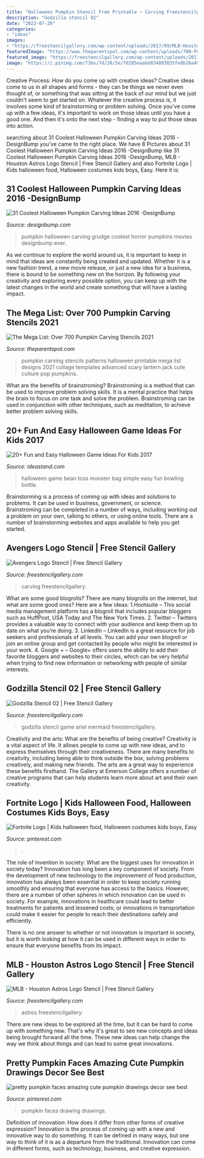 ```yaml
---
title: "Halloween Pumpkin Stencil Free Printable ~ Carving Freestencilgallery"
description: "Godzilla stencil 02"
date: "2023-07-20"
categories:
- "ideas"
images:
- "https://freestencilgallery.com/wp-content/uploads/2017/09/MLB-Houston-Astros-Logo-Stencil-thumb.jpg"
featuredImage: "https://www.theparentspot.com/wp-content/uploads/700-Pumpkin-Carving-Stencils-Collage.jpg"
featured_image: "https://freestencilgallery.com/wp-content/uploads/2017/09/MLB-Houston-Astros-Logo-Stencil-thumb.jpg"
image: "https://i.pinimg.com/736x/7d/28/5e/7d285eaabd834893035fe8b26a49f349.jpg"
---
```



Creative Process: How do you come up with creative ideas?
Creative ideas come to us in all shapes and forms - they can be things we never even thought of, or something that was sitting at the back of our mind but we just couldn't seem to get started on.
Whatever the creative process is, it involves some kind of brainstorming or problem solving. Once you've come up with a few ideas, it's important to work on those ideas until you have a good one. And then it's onto the next step - finding a way to put those ideas into action.

	

		
searching about 31 Coolest Halloween Pumpkin Carving Ideas 2016 -DesignBump you've came to the right place. We have 8 Pictures about 31 Coolest Halloween Pumpkin Carving Ideas 2016 -DesignBump like 31 Coolest Halloween Pumpkin Carving Ideas 2016 -DesignBump, MLB - Houston Astros Logo Stencil | Free Stencil Gallery and also Fortnite Logo | Kids halloween food, Halloween costumes kids boys, Easy. Here it is:
		
    
## 31 Coolest Halloween Pumpkin Carving Ideas 2016 -DesignBump

<img loading=lazy src="https://cdn.designbump.com/wp-content/uploads/2015/10/enhanced-11029-1443467882-1.jpg" onerror="this.onerror=null;this.src='https://tse2.mm.bing.net/th?id=OIP.XI1jVP8hJqhFNg2zsr4yKAHaJU&amp;pid=15.1';" alt="31 Coolest Halloween Pumpkin Carving Ideas 2016 -DesignBump">

_Source: designbump.com_

>pumpkin halloween carving grudge coolest horror pumpkins movies designbump ever. 

	

As we continue to explore the world around us, it is important to keep in mind that ideas are constantly being created and updated. Whether it is a new fashion trend, a new movie release, or just a new idea for a business, there is bound to be something new on the horizon. By following your creativity and exploring every possible option, you can keep up with the latest changes in the world and create something that will have a lasting impact.

    
## The Mega List: Over 700 Pumpkin Carving Stencils 2021

<img loading=lazy src="https://www.theparentspot.com/wp-content/uploads/700-Pumpkin-Carving-Stencils-Collage.jpg" onerror="this.onerror=null;this.src='https://tse1.mm.bing.net/th?id=OIP.eC8cmC1DCFmONhPhAarHtwHaKg&amp;pid=15.1';" alt="The Mega List: Over 700 Pumpkin Carving Stencils 2021">

_Source: theparentspot.com_

>pumpkin carving stencils patterns halloween printable mega list designs 2021 collage templates advanced scary lantern jack cute culture pop pumpkins. 

	

What are the benefits of brainstroming?
Brainstroming is a method that can be used to improve problem solving skills. It is a mental practice that helps the brain to focus on one task and solve the problem. Brainstroming can be used in conjunction with other techniques, such as meditation, to achieve better problem solving skills.

    
## 20+ Fun And Easy Halloween Game Ideas For Kids 2017

<img loading=lazy src="https://ideastand.com/wp-content/uploads/2016/10/halloween-game-ideas-for-kids/16-halloween-game-ideas-for-kids.jpg" onerror="this.onerror=null;this.src='https://tse1.mm.bing.net/th?id=OIP.zkRM5-FdxYXuyA4-g3VhrwHaLG&amp;pid=15.1';" alt="20+ Fun and Easy Halloween Game Ideas For Kids 2017">

_Source: ideastand.com_

>halloween game bean toss monster bag simple easy fun bowling bottle. 

	

Brainstorming is a process of coming up with ideas and solutions to problems. It can be used in business, government, or science. Brainstroming can be completed in a number of ways, including working out a problem on your own, talking to others, or using online tools. There are a number of brainstorming websites and apps available to help you get started.

    
## Avengers Logo Stencil | Free Stencil Gallery

<img loading=lazy src="https://freestencilgallery.com/wp-content/uploads/2014/07/Avengers-Logo-Stencil-thumb.jpg" onerror="this.onerror=null;this.src='https://tse3.mm.bing.net/th?id=OIP.sSuOIMk9jBcFJUo3VvHP9QAAAA&amp;pid=15.1';" alt="Avengers Logo Stencil | Free Stencil Gallery">

_Source: freestencilgallery.com_

>carving freestencilgallery. 

	

What are some good blogrolls?
There are many blogrolls on the internet, but what are some good ones? Here are a few ideas: 1.Hootsuite – This social media management platform has a blogroll that includes popular bloggers such as HuffPost, USA Today and The New York Times. 
2. Twitter – Twitters provides a valuable way to connect with your audience and keep them up to date on what you’re doing. 
3. LinkedIn – LinkedIn is a great resource for job seekers and professionals of all levels. You can add your own blogroll or join an online group and get contacted by people who might be interested in your work. 
4. Google + – Google+ offers users the ability to add their favorite bloggers and websites to their circles, which can be very helpful when trying to find new information or networking with people of similar interests.

    
## Godzilla Stencil 02 | Free Stencil Gallery

<img loading=lazy src="https://freestencilgallery.com/wp-content/uploads/2014/07/Godzilla-Stencil-02-thumb.jpg" onerror="this.onerror=null;this.src='https://tse2.mm.bing.net/th?id=OIP.FwJKFsGQIWQJxGvOt0vgAwHaHa&amp;pid=15.1';" alt="Godzilla Stencil 02 | Free Stencil Gallery">

_Source: freestencilgallery.com_

>godzilla stencil game ariel mermaid freestencilgallery. 

	

Creativity and the arts: What are the benefits of being creative?
Creativity is a vital aspect of life. It allows people to come up with new ideas, and to express themselves through their creativeness. There are many benefits to creativity, including being able to think outside the box, solving problems creatively, and making new friends. The arts are a great way to experience these benefits firsthand. The Gallery at Emerson College offers a number of creative programs that can help students learn more about art and their own creativity.

    
## Fortnite Logo | Kids Halloween Food, Halloween Costumes Kids Boys, Easy

<img loading=lazy src="https://i.pinimg.com/736x/7d/28/5e/7d285eaabd834893035fe8b26a49f349.jpg" onerror="this.onerror=null;this.src='https://tse1.mm.bing.net/th?id=OIP.Cqt4mqg7H0bGNnYmk15ybwHaJ4&amp;pid=15.1';" alt="Fortnite Logo | Kids halloween food, Halloween costumes kids boys, Easy">

_Source: pinterest.com_

>. 

	

The role of invention in society: What are the biggest uses for innovation in society today?
Innovation has long been a key component of society. From the development of new technology to the improvement of food production, innovation has always been essential in order to keep society running smoothly and ensuring that everyone has access to the basics. 
However, there are a number of other spheres in which innovation can be used in society. For example, innovations in healthcare could lead to better treatments for patients and lessened costs; or innovations in transportation could make it easier for people to reach their destinations safely and efficiently. 

There is no one answer to whether or not innovation is important in society, but it is worth looking at how it can be used in different ways in order to ensure that everyone benefits from its impact.

    
## MLB - Houston Astros Logo Stencil | Free Stencil Gallery

<img loading=lazy src="https://freestencilgallery.com/wp-content/uploads/2017/09/MLB-Houston-Astros-Logo-Stencil-thumb.jpg" onerror="this.onerror=null;this.src='https://tse2.mm.bing.net/th?id=OIP.Nx_SM4oAQUDy2O6zs1TBrwAAAA&amp;pid=15.1';" alt="MLB - Houston Astros Logo Stencil | Free Stencil Gallery">

_Source: freestencilgallery.com_

>astros freestencilgallery. 

	

There are new ideas to be explored all the time, but it can be hard to come up with something new. That's why it's great to see new concepts and ideas being brought forward all the time. These new ideas can help change the way we think about things and can lead to some great innovations.

    
## Pretty Pumpkin Faces Amazing Cute Pumpkin Drawings Decor See Best

<img loading=lazy src="https://i.pinimg.com/736x/47/83/bb/4783bb61ce93e09ddbc0d8b104cd077f.jpg" onerror="this.onerror=null;this.src='https://tse1.mm.bing.net/th?id=OIP.2m3Ozmfr05iCeaW46dDbvAAAAA&amp;pid=15.1';" alt="pretty pumpkin faces amazing cute pumpkin drawings decor see best">

_Source: pinterest.com_

>pumpkin faces drawing drawings. 

	

Definition of innovation: How does it differ from other forms of creative expression?
Innovation is the process of coming up with a new and innovative way to do something. It can be defined in many ways, but one way to think of it is as a departure from the traditional. Innovation can come in different forms, such as technology, business, and creative expression.

